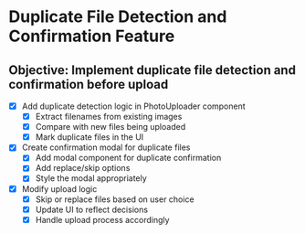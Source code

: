 # Duplicate File Detection and Confirmation Feature

## Objective: Implement duplicate file detection and confirmation before upload

- [x] Add duplicate detection logic in PhotoUploader component
  - [x] Extract filenames from existing images
  - [x] Compare with new files being uploaded
  - [x] Mark duplicate files in the UI
- [x] Create confirmation modal for duplicate files
  - [x] Add modal component for duplicate confirmation
  - [x] Add replace/skip options
  - [x] Style the modal appropriately
- [x] Modify upload logic
  - [x] Skip or replace files based on user choice
  - [x] Update UI to reflect decisions
  - [x] Handle upload process accordingly
